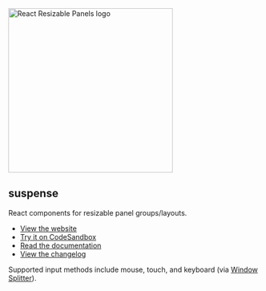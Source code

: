<img width="328" alt="React Resizable Panels logo" src="https://user-images.githubusercontent.com/29597/210075327-faeb4ca8-31df-4dc8-a649-01d0ee3cd315.png" />

## suspense
React components for resizable panel groups/layouts.

* [View the website](https://suspense.vercel.app/)
* [Try it on CodeSandbox](https://codesandbox.io/s/suspense-zf7hwd)
* [Read the documentation](https://github.com/bvaughn/suspense/tree/main/packages/suspense)
* [View the changelog](https://github.com/bvaughn/suspense/blob/main/packages/suspense/CHANGELOG.md)


Supported input methods include mouse, touch, and keyboard (via [Window Splitter](https://www.w3.org/WAI/ARIA/apg/patterns/windowsplitter/)).
